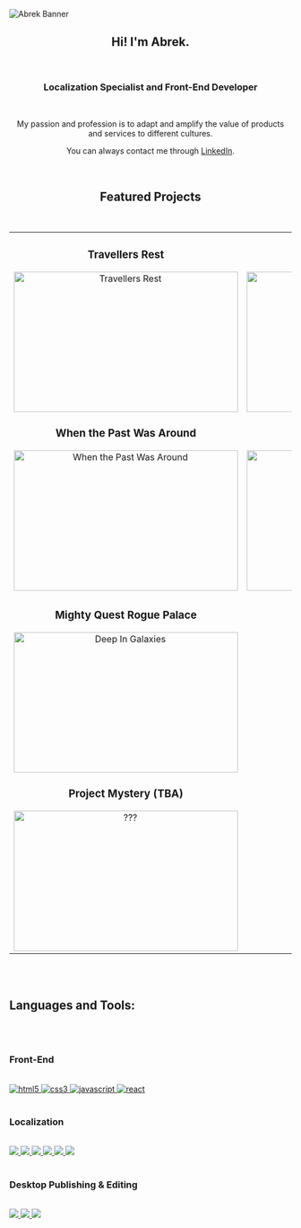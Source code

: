 ![Abrek Banner](https://user-images.githubusercontent.com/44588876/233795288-c886632d-34bb-400e-8428-b2c6bd6dccb2.png)
<br>
<h2 align="center">Hi! I'm Abrek.</h2>
<br>
<h3 align="center">Localization Specialist and Front-End Developer</h3>
<br>
<p align="center">My passion and profession is to adapt and amplify the value of products and services to different cultures.</p>
<p align="center">You can always contact me through <a href="https://www.linkedin.com/in/abrekkoch/" rel="noopener noreferrer" target="_blank">LinkedIn</a>.</p>
<br>
<h2 align="center">Featured Projects</h2>
<br>
<div align="center">
<table>
<tr>
<td width="50%">
<h3 align="center">Travellers Rest</h3>
<div align="center">
<a href="https://store.steampowered.com/app/1139980/Travellers_Rest/" target="_blank"><img src="https://images.gog-statics.com/e9ea2bc3af5caa1a2b9b37cd761fce5a150378996a1897448cfa653ecf05445f.jpg" width="400" height="250" alt="Travellers Rest"></a>
</div>

<h3 align="center">When the Past Was Around</h3>
<div align="center">
<a href="https://store.steampowered.com/app/1164050/When_The_Past_Was_Around/" target="_blank"><img src="https://assets.nintendo.com/image/upload/c_fill,w_1200/q_auto:best/f_auto/dpr_2.0/ncom/en_US/games/switch/w/when-the-past-was-around-switch/hero" width="400" height="250" alt="When the Past Was Around"></a>
</div>
</td>

<td width="50%">
<h3 align="center">DIG - Deep In Galaxies</h3>
<div align="center">                                       
<a href="https://store.steampowered.com/app/1442840/DIG__Deep_In_Galaxies/" target="_blank"> <img src="https://i.hizliresim.com/cy86n2d.jpeg" width="400" height="250" alt="Deep In Galaxies"></a>
</div>

<h3 align="center">A Space For the Unbound</h3>
<div align="center">
<a href="https://store.steampowered.com/app/1201270/A_Space_for_the_Unbound/" target="_blank"><img src="https://assets.nintendo.com/image/upload/c_fill,w_1200/q_auto:best/f_auto/dpr_2.0/ncom/en_US/games/switch/a/a-space-for-the-unbound-switch/hero" width="400" height="250" alt="ASTFU"></a>
</div>     
</td>

<tr>
<td width="50%">
<h3 align="center">Mighty Quest Rogue Palace</h3>
<div align="center">                                       
<a href="https://apps.apple.com/us/app/mighty-quest-rogue-palace/id1639990245" target="_blank"> <img src="https://abrekfolio.carrd.co/assets/images/image02.jpg?v=d57ab98c" width="400" height="250" alt="Deep In Galaxies"></a>
</div>

<h3 align="center">Project Mystery (TBA)</h3>
<div align="center">
<a href="https://www.youtube.com/watch?v=dQw4w9WgXcQ" target="_blank"><img src="https://static.wikia.nocookie.net/nintendo/images/0/02/Question_Block_NSMB.png/revision/latest?cb=20151206055532&path-prefix=en" width="400" height="250" alt="???"></a>
</div>
</tr>     
</td>
</table>                                                                                 
</div>

<br>
<br>
<h2 align="left">Languages and Tools:</h2>
<br>
<br>
<p align="left">
<h3 align="left">Front-End</h3>
<br>
<a href="https://www.w3.org/html/" target="_blank"> <img src="https://img.shields.io/badge/HTML5-E34F26?style=for-the-badge&logo=html5&logoColor=white" alt="html5" /> </a>
<a href="https://www.w3schools.com/css/" target="_blank"> <img src="https://img.shields.io/badge/CSS3-1572B6?style=for-the-badge&logo=css3&logoColor=white" alt="css3" /> </a>
<a href="https://developer.mozilla.org/en-US/docs/Web/JavaScript" target="_blank"> <img src="https://img.shields.io/badge/JavaScript-323330?style=for-the-badge&logo=javascript&logoColor=F7DF1Eg" alt="javascript" </a>
<a href="https://reactjs.org/" target="_blank"> <img src="https://img.shields.io/badge/react-%2320232a.svg?style=for-the-badge&logo=react&logoColor=%2361DAFB" alt="react" </a>
<br>
<br>
</a>
<h3 align="left">Localization</h3>
<br>
<a href="https://www.memoq.com" target="_blank"> <img src="https://img.shields.io/badge/MemoQ-orange?style=for-the-badge&logo=microsofttranslator">
<a href="https://www.rws.com/localization/products/trados-studio/" target="_blank"> <img src="https://img.shields.io/badge/RWS%20Trados-green?style=for-the-badge&logo=microsofttranslator&"> 
<a href="https://phrase.com" target="_blank"> <img src="https://img.shields.io/badge/Phrase-9cf?style=for-the-badge&logo=microsofttranslator&">
<a href="https://www.phrase.com" target="_blank"> <img src="https://img.shields.io/badge/Crowdin-lightgrey?style=for-the-badge&logo=microsofttranslator&">
<a href="https://www.smartcat.ai" target="_blank"> <img src="https://img.shields.io/badge/Smartcat-violet?style=for-the-badge&logo=microsofttranslator&">
<a href="https://www.xbench.net" target="_blank"> <img src="https://img.shields.io/badge/XBENCH-pink?style=for-the-badge&logo=microsofttranslator&">
<br>
<br>
</a>
<h3 align="left">Desktop Publishing & Editing</h3>
<br>
<a href="https://www.canva.com" target="_blank"> <img src="https://img.shields.io/badge/CANVA-white?style=for-the-badge&logo=canva">
<a href="https://www.adobe.com/" target="_blank"> <img src="https://img.shields.io/badge/InDesign-blue?style=for-the-badge&logo=adobeindesign">
<a href="https://www.adobe.com/" target="_blank"> <img src="https://img.shields.io/badge/PHOTOSHOP-gray?style=for-the-badge&logo=adobephotoshop"></a>
